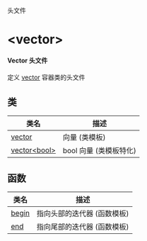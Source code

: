 头文件

# &lt;vector&gt;

#### Vector 头文件

定义 [vector](README.md) 容器类的头文件

## 类

类名                           | 描述
------------------------------ | ---------------------
[vector](vector.md)            | 向量 (类模板)
[vector&lt;bool&gt;](vector-bool.md) | bool 向量 (类模板特化)

## 函数

类名              | 描述
----------------- | --------------------------
[begin](begin.md) | 指向头部的迭代器 (函数模板)
[end](end.md)     | 指向尾部的迭代器 (函数模板)
